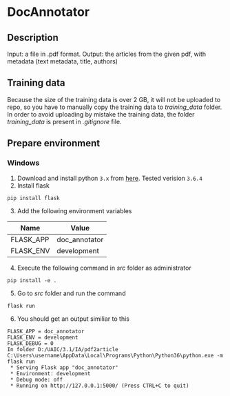 # DocAnnotator

## Description

Input: a file in .pdf format. Output: the articles from the given pdf, with metadata (text metadata, title, authors)

## Training data

Because the size of the training data is over 2 GB, it will not be uploaded to repo, so you have to manually copy the training data to *training_data* folder. In order to avoid uploading by mistake the training data, the folder *training_data* is present in *.gitignore* file.

## Prepare environment

### Windows

1. Download and install python `3.x` from [here](https://www.python.org/downloads/). Tested verision `3.6.4`
2. Install flask
```
pip install flask
```
3. Add the following environment variables

| Name | Value |
| ------ | ------ |
| FLASK_APP | doc_annotator |
| FLASK_ENV | development |

4. Execute the following command in *src* folder as administrator
```
pip install -e .
```
5. Go to *src* folder and run the command
```
flask run
```
6. You should get an output similiar to this
```
FLASK_APP = doc_annotator
FLASK_ENV = development
FLASK_DEBUG = 0
In folder D:/UAIC/3.1/IA/pdf2article
C:\Users\username\AppData\Local\Programs\Python\Python36\python.exe -m flask run
 * Serving Flask app "doc_annotator"
 * Environment: development
 * Debug mode: off
 * Running on http://127.0.0.1:5000/ (Press CTRL+C to quit)
```